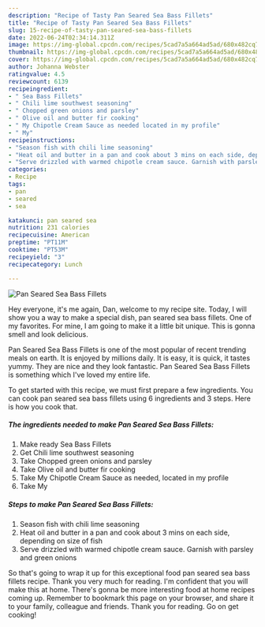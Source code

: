 ```yaml
---
description: "Recipe of Tasty Pan Seared Sea Bass Fillets"
title: "Recipe of Tasty Pan Seared Sea Bass Fillets"
slug: 15-recipe-of-tasty-pan-seared-sea-bass-fillets
date: 2022-06-24T02:34:14.311Z
image: https://img-global.cpcdn.com/recipes/5cad7a5a664ad5ad/680x482cq70/pan-seared-sea-bass-fillets-recipe-main-photo.jpg
thumbnail: https://img-global.cpcdn.com/recipes/5cad7a5a664ad5ad/680x482cq70/pan-seared-sea-bass-fillets-recipe-main-photo.jpg
cover: https://img-global.cpcdn.com/recipes/5cad7a5a664ad5ad/680x482cq70/pan-seared-sea-bass-fillets-recipe-main-photo.jpg
author: Johanna Webster
ratingvalue: 4.5
reviewcount: 6139
recipeingredient:
- " Sea Bass Fillets"
- " Chili lime southwest seasoning"
- " Chopped green onions and parsley"
- " Olive oil and butter fir cooking"
- " My Chipotle Cream Sauce as needed located in my profile"
- " My"
recipeinstructions:
- "Season fish with chili lime seasoning"
- "Heat oil and butter in a pan and cook about 3 mins on each side, depending on size of fish"
- "Serve drizzled with warmed chipotle cream sauce. Garnish with parsley and green onions"
categories:
- Recipe
tags:
- pan
- seared
- sea

katakunci: pan seared sea 
nutrition: 231 calories
recipecuisine: American
preptime: "PT11M"
cooktime: "PT53M"
recipeyield: "3"
recipecategory: Lunch

---
```



![Pan Seared Sea Bass Fillets](https://img-global.cpcdn.com/recipes/5cad7a5a664ad5ad/680x482cq70/pan-seared-sea-bass-fillets-recipe-main-photo.jpg)

Hey everyone, it's me again, Dan, welcome to my recipe site. Today, I will show you a way to make a special dish, pan seared sea bass fillets. One of my favorites. For mine, I am going to make it a little bit unique. This is gonna smell and look delicious.



Pan Seared Sea Bass Fillets is one of the most popular of recent trending meals on earth. It is enjoyed by millions daily. It is easy, it is quick, it tastes yummy. They are nice and they look fantastic. Pan Seared Sea Bass Fillets is something which I've loved my entire life.


To get started with this recipe, we must first prepare a few ingredients. You can cook pan seared sea bass fillets using 6 ingredients and 3 steps. Here is how you cook that.

<!--inarticleads1-->

##### The ingredients needed to make Pan Seared Sea Bass Fillets:

1. Make ready  Sea Bass Fillets
1. Get  Chili lime southwest seasoning
1. Take  Chopped green onions and parsley
1. Take  Olive oil and butter fir cooking
1. Take  My Chipotle Cream Sauce as needed, located in my profile
1. Take  My




<!--inarticleads2-->

##### Steps to make Pan Seared Sea Bass Fillets:

1. Season fish with chili lime seasoning
1. Heat oil and butter in a pan and cook about 3 mins on each side, depending on size of fish
1. Serve drizzled with warmed chipotle cream sauce. Garnish with parsley and green onions




So that's going to wrap it up for this exceptional food pan seared sea bass fillets recipe. Thank you very much for reading. I'm confident that you will make this at home. There's gonna be more interesting food at home recipes coming up. Remember to bookmark this page on your browser, and share it to your family, colleague and friends. Thank you for reading. Go on get cooking!

